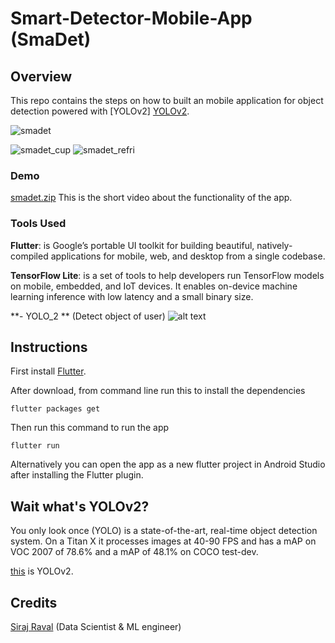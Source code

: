 # Smart-Detector-Mobile-App (SmaDet)

## Overview

This repo contains the steps on how to built an mobile application for object detection powered with [YOLOv2] [YOLOv2](https://pjreddie.com/darknet/yolov2/).

![smadet](https://user-images.githubusercontent.com/35916017/72685014-cb0f6f00-3b20-11ea-8441-200b11c6259b.png)

![smadet_cup](https://user-images.githubusercontent.com/35916017/72685036-f2fed280-3b20-11ea-9add-3fc4b1b2b34c.png) ![smadet_refri](https://user-images.githubusercontent.com/35916017/72685077-61dc2b80-3b21-11ea-8474-b2eef6cf3c28.png)


### Demo

[smadet.zip](https://github.com/Desire100/Smart-Detector-Mobile-App-Powered-by-AI/files/4082932/smadet.zip) This is 
the short video about the functionality of the app.


### Tools Used



**Flutter**: is Google’s portable UI toolkit for building beautiful, natively-compiled applications for mobile, web, and desktop from a single codebase. 


**TensorFlow Lite**: is a set of tools to help developers run TensorFlow models on mobile, embedded, and IoT devices. It enables on-device machine learning inference with low latency and a small binary size.


**- YOLO_2 ** (Detect object of user)
![alt text](https://www.danioved.com/portfolio/posenet/images/posenet-multipose.gif)


## Instructions

First install [Flutter](https://flutter.dev/docs/get-started/install). 

After download, from command line run this to install the dependencies
```
flutter packages get
```
Then run this command to run the app

```
flutter run
```
Alternatively you can open the app as a new flutter project in Android Studio after installing the Flutter plugin. 

## Wait what's YOLOv2?
You only look once (YOLO) is a state-of-the-art, real-time object detection system. On a Titan X it processes images at 40-90 FPS and has a mAP on VOC 2007 of 78.6% and a mAP of 48.1% on COCO test-dev.

[this](https://pjreddie.com/darknet/yolov2/) is YOLOv2.

## Credits
 [Siraj Raval](https://github.com/llSourcell)  (Data Scientist & ML engineer) 
 
